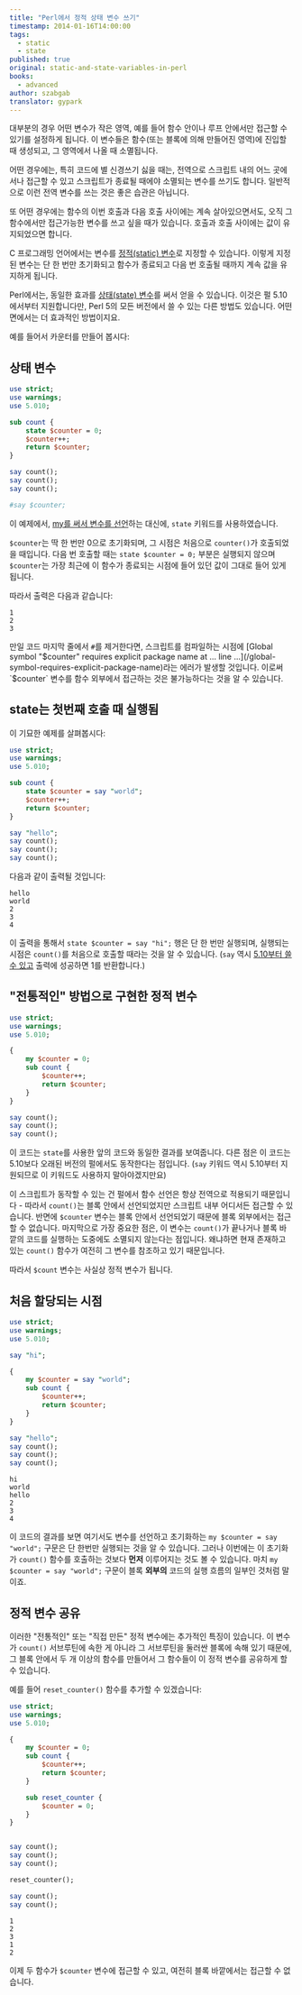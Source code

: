 ```yaml
---
title: "Perl에서 정적 상태 변수 쓰기"
timestamp: 2014-01-16T14:00:00
tags:
  - static
  - state
published: true
original: static-and-state-variables-in-perl
books:
  - advanced
author: szabgab
translator: gypark
---
```



대부분의 경우 어떤 변수가 작은 영역, 예를 들어 함수 안이나 루프 안에서만 접근할 수 있기를
설정하게 됩니다. 이 변수들은 함수(또는 블록에 의해 만들어진 영역)에 진입할 때
생성되고, 그 영역에서 나올 때 소멸됩니다.

어떤 경우에는, 특히 코드에 별 신경쓰기 싫을 때는, 전역으로 스크립트 내의 어느 곳에서나
접근할 수 있고 스크립트가 종료될 때에야 소멸되는 변수를 쓰기도 합니다. 일반적으로 이런
전역 변수를 쓰는 것은 좋은 습관은 아닙니다.

또 어떤 경우에는 함수의 이번 호출과 다음 호출 사이에는 계속 살아있으면서도, 오직 그 함수에서만
접근가능한 변수를 쓰고 싶을 때가 있습니다. 호출과 호출 사이에는 값이 유지되었으면 합니다.


C 프로그래밍 언어에서는 변수를 [정적(static) 변수](http://en.wikipedia.org/wiki/Static_variable)로
지정할 수 있습니다. 이렇게 지정된 변수는 단 한 번만 초기화되고 함수가 종료되고 다음 번 호출될 때까지 계속 값을
유지하게 됩니다.

Perl에서는, 동일한 효과를 [상태(state) 변수](/what-is-new-in-perl-5.10--say-defined-or-state)를 써서
얻을 수 있습니다. 이것은 펄 5.10에서부터 지원합니다만, Perl 5의 모든 버전에서 쓸 수 있는 다른 방법도
있습니다. 어떤 면에서는 더 효과적인 방법이지요.

예를 들어서 카운터를 만들어 봅시다:

## 상태 변수

```perl
use strict;
use warnings;
use 5.010;

sub count {
    state $counter = 0;
    $counter++;
    return $counter;
}

say count();
say count();
say count();

#say $counter;
```

이 예제에서, [my를 써서 변수를 선언](https://perlmaven.com/variable-declaration-in-perl)하는
대신에, `state` 키워드를 사용하였습니다.

`$counter`는 딱 한 번만 0으로 초기화되며, 그 시점은 처음으로 `counter()`가 호출되었을
때입니다. 다음 번 호출할 때는 `state $counter = 0;` 부분은 실행되지 않으며 `$counter`는
가장 최근에 이 함수가 종료되는 시점에 들어 있던 값이 그대로 들어 있게 됩니다.

따라서 출력은 다음과 같습니다:

```
1
2
3
```

만일 코드 마지막 줄에서 `#`를 제거한다면, 스크립트를 컴파일하는 시점에
[Global symbol "$counter" requires explicit package name at ... line ...](/global-symbol-requires-explicit-package-name)라는
에러가 발생할 것입니다.
이로써 `$counter` 변수를 함수 외부에서 접근하는 것은 불가능하다는 것을 알 수 있습니다.

## state는 첫번째 호출 때 실행됨

이 기묘한 예제를 살펴봅시다:

```perl
use strict;
use warnings;
use 5.010;

sub count {
    state $counter = say "world";
    $counter++;
    return $counter;
}

say "hello";
say count();
say count();
say count();
```

다음과 같이 출력될 것입니다:

```
hello
world
2
3
4
```

이 출력을 통해서 `state $counter = say "hi";` 행은 단 한 번만 실행되며, 실행되는 시점은 `count()`를
처음으로 호출할 때라는 것을 알 수 있습니다. (`say` 역시 [5.10부터 쓸 수 있고](/what-is-new-in-perl-5.10--say-defined-or-state)
출력에 성공하면 1를 반환합니다.)


## "전통적인" 방법으로 구현한 정적 변수

```perl
use strict;
use warnings;
use 5.010;

{
    my $counter = 0;
    sub count {
        $counter++;
        return $counter;
    }
}

say count();
say count();
say count();
```

이 코드는 `state`를 사용한 앞의 코드와 동일한 결과를 보여줍니다. 다른 점은 이 코드는
5.10보다 오래된 버전의 펄에서도 동작한다는 점입니다.
(`say` 키워드 역시 5.10부터 지원되므로 이 키워드도 사용하지 말아야겠지만요)

이 스크립트가 동작할 수 있는 건 펄에서 함수 선언은 항상 전역으로 적용되기 때문입니다 - 따라서 `count()`는
블록 안에서 선언되었지만 스크립트 내부 어디서든 접근할 수 있습니다. 반면에 `$counter` 변수는
블록 안에서 선언되었기 때문에 블록 외부에서는 접근할 수 없습니다.
마지막으로 가장 중요한 점은, 이 변수는 `count()`가 끝나거나 블록 바깥의 코드를 실행하는 도중에도
소멸되지 않는다는 점입니다. 왜냐하면 현재 존재하고 있는 `count()` 함수가 여전히 그 변수를 참조하고
있기 때문입니다.

따라서 `$count` 변수는 사실상 정적 변수가 됩니다.

## 처음 할당되는 시점

```perl
use strict;
use warnings;
use 5.010;

say "hi";

{
    my $counter = say "world";
    sub count {
        $counter++;
        return $counter;
    }
}

say "hello";
say count();
say count();
say count();
```

```
hi
world
hello
2
3
4
```

이 코드의 결과를 보면 여기서도 변수를 선언하고 초기화하는 `my $counter = say "world";` 구문은
단 한번만 실행되는 것을 알 수 있습니다. 그러나 이번에는 이 초기화가 `count()` 함수를 호출하는
것보다 <b>먼저</b> 이루어지는 것도 볼 수 있습니다. 마치 `my $counter = say "world";` 구문이
블록 <b>외부의</b> 코드의 실행 흐름의 일부인 것처럼 말이죠.

## 정적 변수 공유

이러한 "전통적인" 또는 "직접 만든" 정적 변수에는 추가적인 특징이 있습니다.
이 변수가 `count()` 서브루틴에 속한 게 아니라 그 서브루틴을 둘러싼 블록에 속해 있기 때문에,
그 블록 안에서 두 개 이상의 함수를 만들어서 그 함수들이 이 정적 변수를 공유하게 할 수 있습니다.

예를 들어 `reset_counter()` 함수를 추가할 수 있겠습니다:

```perl
use strict;
use warnings;
use 5.010;

{
    my $counter = 0;
    sub count {
        $counter++;
        return $counter;
    }

    sub reset_counter {
        $counter = 0;
    }
}


say count();
say count();
say count();

reset_counter();

say count();
say count();
```

```
1
2
3
1
2
```

이제 두 함수가 `$counter` 변수에 접근할 수 있고, 여전히 블록 바깥에서는 접근할 수
없습니다.


